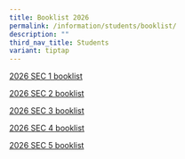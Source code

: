 ```yaml
---
title: Booklist 2026
permalink: /information/students/booklist/
description: ""
third_nav_title: Students
variant: tiptap
---
```

<p><a href="/files/2026/SEC1.pdf" rel="noopener nofollow" target="_blank">2026 SEC 1 booklist</a>
</p>
<p><a href="/files/2026/SEC2.pdf" rel="noopener nofollow" target="_blank">2026 SEC 2 booklist</a>
</p>
<p><a href="/files/2026/SEC_3.pdf" rel="noopener nofollow" target="_blank">2026 SEC 3 booklist</a>
</p>
<p><a href="/files/2026/SEC4.pdf" rel="noopener nofollow" target="_blank">2026 SEC 4 booklist</a>
</p>
<p><a href="/files/2026/SEC5_NA.pdf" rel="noopener nofollow" target="_blank">2026 SEC 5 booklist</a>
</p>
